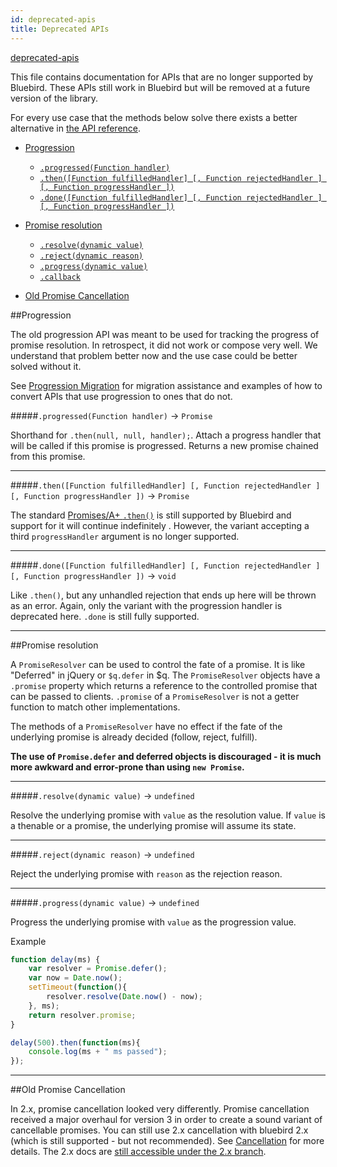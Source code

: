 ```yaml
---
id: deprecated-apis
title: Deprecated APIs
---
```


[deprecated-apis](unfinished-article)

This file contains documentation for APIs that are no longer supported by Bluebird.
These APIs still work in Bluebird but will be removed at a future version of the library.

For every use case that the methods below solve there exists a better alternative in [the API reference](/docs/api-reference.html).

- [Progression](#progression)
    - [`.progressed(Function handler)`](#progressedfunction-handler---promise)
    - [`.then([Function fulfilledHandler] [, Function rejectedHandler ] [, Function progressHandler ])`](#thenfunction-fulfilledhandler--function-rejectedhandler---function-progresshandler----promise)
    - [`.done([Function fulfilledHandler] [, Function rejectedHandler ] [, Function progressHandler ])`](#donefunction-fulfilledhandler--function-rejectedhandler---function-progresshandler----promise)

- [Promise resolution](#promise-resolution)
    - [`.resolve(dynamic value)`](#resolvedynamic-value---undefined)
    - [`.reject(dynamic reason)`](#rejectdynamic-reason---undefined)
    - [`.progress(dynamic value)`](#progressdynamic-value---undefined)
    - [`.callback`](#callback---function)

 - [Old Promise Cancellation](#old-promise-cancellation)
  

##Progression

The old progression API was meant to be used for tracking the progress of promise resolution. In retrospect, it did not work or compose very well. We understand that problem better now and the use case could be better solved without it.

See [Progression Migration](./api/progression-migration.html) for migration assistance and examples of how to convert APIs that use progression to ones that do not.

#####`.progressed(Function handler)` -> `Promise`


Shorthand for `.then(null, null, handler);`. Attach a progress handler that will be called if this promise is progressed. Returns a new promise chained from this promise.

<hr>

#####`.then([Function fulfilledHandler] [, Function rejectedHandler ] [, Function progressHandler ])` -> `Promise`

The standard [Promises/A+ `.then()`](http://promises-aplus.github.io/promises-spec/) is still supported by Bluebird and support for it will continue indefinitely . However, the variant accepting a third `progressHandler` argument is no longer supported.

<hr>


#####`.done([Function fulfilledHandler] [, Function rejectedHandler ] [, Function progressHandler ])` -> `void`

Like `.then()`, but any unhandled rejection that ends up here will be thrown as an error. Again, only the variant with the progression handler is deprecated here. `.done` is still fully supported.

<hr>



##Promise resolution

A `PromiseResolver` can be used to control the fate of a promise. It is like "Deferred" in jQuery or `$q.defer` in $q. The `PromiseResolver` objects have a `.promise` property which returns a reference to the controlled promise that can be passed to clients. `.promise` of a `PromiseResolver` is not a getter function to match other implementations.

The methods of a `PromiseResolver` have no effect if the fate of the underlying promise is already decided (follow, reject, fulfill).

**The use of `Promise.defer` and deferred objects is discouraged - it is much more awkward and error-prone than using `new Promise`.**

<hr>

#####`.resolve(dynamic value)` -> `undefined`

Resolve the underlying promise with `value` as the resolution value. If `value` is a thenable or a promise, the underlying promise will assume its state.

<hr>

#####`.reject(dynamic reason)` -> `undefined`

Reject the underlying promise with `reason` as the rejection reason.

<hr>

#####`.progress(dynamic value)` -> `undefined`

Progress the underlying promise with `value` as the progression value.

Example

```js
function delay(ms) {
    var resolver = Promise.defer();
    var now = Date.now();
    setTimeout(function(){
        resolver.resolve(Date.now() - now);
    }, ms);
    return resolver.promise;
}

delay(500).then(function(ms){
    console.log(ms + " ms passed");
});
```

<hr>

##Old Promise Cancellation

In 2.x, promise cancellation looked very differently. Promise cancellation received a major overhaul for version 3 in order to create a sound variant of cancellable promises. You can still use 2.x cancellation with bluebird 2.x (which is still supported - but not recommended). See [Cancellation](/cancellation.html) for more details. The 2.x docs are [still accessible under the 2.x branch](https://github.com/petkaantonov/bluebird/blob/2.x/API.md).

